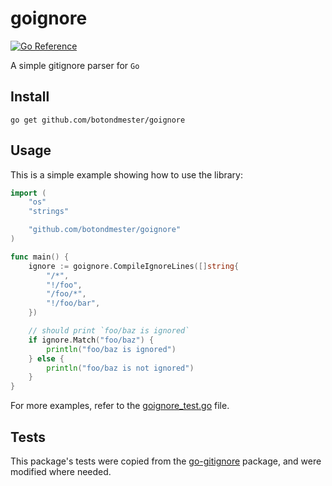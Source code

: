 # goignore

[![Go Reference](https://pkg.go.dev/badge/github.com/botondmester/goignore.svg)](https://pkg.go.dev/github.com/botondmester/goignore)

A simple gitignore parser for `Go`

## Install

```shell
go get github.com/botondmester/goignore
```

## Usage

This is a simple example showing how to use the library:
```go
import (
    "os"
    "strings"

    "github.com/botondmester/goignore"
)

func main() {
    ignore := goignore.CompileIgnoreLines([]string{
		"/*",
		"!/foo",
		"/foo/*",
		"!/foo/bar",
	})

    // should print `foo/baz is ignored`
    if ignore.Match("foo/baz") {
        println("foo/baz is ignored")
    } else {
        println("foo/baz is not ignored")
    }
}
```

For more examples, refer to the [goignore_test.go](goignore_test.go) file.

## Tests

This package's tests were copied from the [go-gitignore](https://github.com/sabhiram/go-gitignore) package, and were modified where needed.

